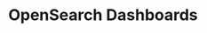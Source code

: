 ---
role: ui
title: OpenSearch Dashboards
artifact_id: opensearch-dashboards
architecture: arm64
platform: linux
type: deb
artifact_url: https://artifacts.opensearch.org/releases/bundle/opensearch-dashboards/2.11.0/opensearch-dashboards-2.11.0-linux-arm64.deb
version: 2.11.0
category: opensearch-dashboards
slug: opensearch-dashboards-2.11.0-linux-arm64-deb
signature: https://artifacts.opensearch.org/releases/bundle/opensearch-dashboards/2.11.0/opensearch-dashboards-2.11.0-linux-arm64.deb.sig
guide: https://opensearch.org/docs/latest/opensearch/install/deb
---